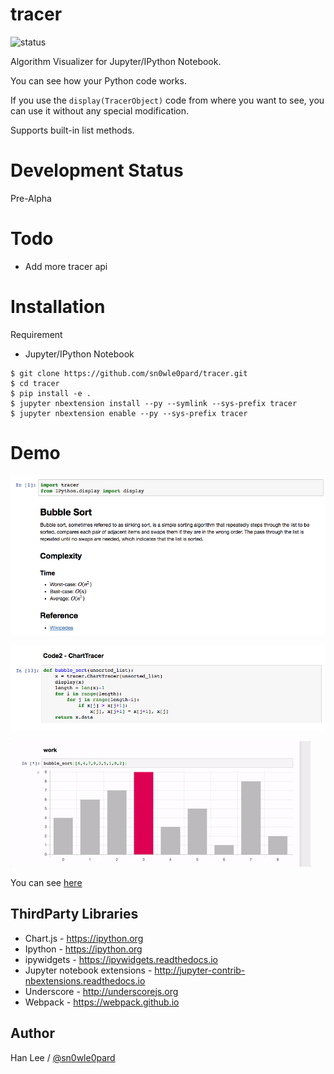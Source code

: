 # tracer
![status](https://img.shields.io/badge/status-unstable-red.svg)

Algorithm Visualizer for Jupyter/IPython Notebook.

You can see how your Python code works.

If you use the `display(TracerObject)` code from where you want to see, you can use it without any special modification.

Supports built-in list methods.

# Development Status
Pre-Alpha

# Todo
- Add more tracer api

# Installation
Requirement
- Jupyter/IPython Notebook

```console
$ git clone https://github.com/sn0wle0pard/tracer.git
$ cd tracer
$ pip install -e .
$ jupyter nbextension install --py --symlink --sys-prefix tracer
$ jupyter nbextension enable --py --sys-prefix tracer
```
# Demo

![BubbleSortInfo](src/bubble_info.png)

![BubbleSortCode](src/bubble_code.png)

![BubbleSortWork](src/bubble.gif)

You can see [here](https://github.com/sn0wle0pard/tracer/tree/master/example)

ThirdParty Libraries
-----
* Chart.js - https://ipython.org
* Ipython - https://ipython.org
* ipywidgets - https://ipywidgets.readthedocs.io
* Jupyter notebook extensions - http://jupyter-contrib-nbextensions.readthedocs.io
* Underscore - http://underscorejs.org
* Webpack - https://webpack.github.io


Author
------

Han Lee / [@sn0wle0pard](https://github.com/sn0wle0pard)
